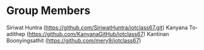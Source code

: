 # Group Members
Siriwat Huntra (https://github.com/SiriwatHuntra/iotclass67.git)
Kanyana To-adithep (https://github.com/KanyanaGitHub/iotclass67)
Kantinan Boonyingsathit (https://github.com/mery9/iotclass67)
